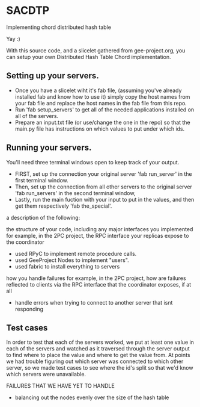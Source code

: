 # SACDTP
Implementing chord distributed hash table

Yay :)

With this source code, and a slicelet gathered from gee-project.org, you can setup your own Distributed Hash Table Chord implementation.

Setting up your servers.
-

- Once you have a slicelet wiht it's fab file, (assuming you've already installed fab and know how to use it) simply copy the host names from your fab file and replace the host names in the fab file from this repo.
- Run 'fab setup_servers' to get all of the needed applications installed on all of the servers.
- Prepare an input.txt file (or use/change the one in the repo) so that the main.py file has instructions on which values to put under which ids.

Running your servers.
-

You'll need three terminal windows open to keep track of your output.
- FIRST, set up the connection your original server 'fab run_server' in the first terminal window.
- Then, set up the connection from all other servers to the original server 'fab run_servers' in the second terminal window,
- Lastly, run the main fuction with your input to put in the values, and then get them respectively 'fab the_special'.


a description of the following:

the structure of your code, including any major interfaces you implemented
for example, in the 2PC project, the RPC interface your replicas expose to the coordinator
- used RPyC to implement remote procedure calls.
- used GeeProject Nodes to implement "users".
- used fabric to install everything to servers


how you handle failures
for example, in the 2PC project, how are failures reflected to clients via the RPC interface that the coordinator exposes, if at all
- handle errors when trying to connect to another server that isnt responding

Test cases
-
In order to test that each of the servers worked, we put at least one value in each of the servers and watched as it traversed through the server output to find where to place the value and where to get the value from. 
At points we had trouble figuring out which server was connected to which other server, so we made test cases to see where the id's split so that we'd know which servers were unavailable. 

FAILURES THAT WE HAVE YET TO HANDLE
- balancing out the nodes evenly over the size of the hash table
